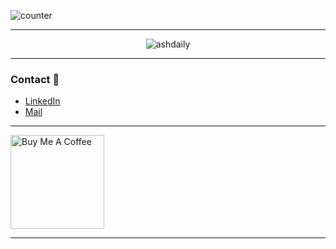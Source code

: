 ![counter](https://ens582o2g1aixgc.m.pipedream.net)

---
<p align="center"> <img src="https://github-readme-stats.vercel.app/api?username=ashdaily&show_icons=true&theme=gotham" alt="ashdaily" />

---

### Contact 🤝
- [LinkedIn](https://www.linkedin.com/in/ashisawesome/) 
- [Mail](mailto:ashtokyo31@gmail.com)

---
 
<a href="https://www.buymeacoffee.com/ashdaily" target="_blank"><img src="https://cdn.buymeacoffee.com/buttons/v2/default-red.png" alt="Buy Me A Coffee" width="150" ></a>

---


